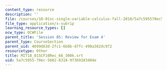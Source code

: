 ```yaml
---
content_type: resource
description: ''
file: /courses/18-01sc-single-variable-calculus-fall-2010/5a7c595570ec5682831897369183484e_MIT18_01SCF10Rec_66_300k.vtt
file_type: application/x-subrip
learning_resource_types: []
ocw_type: OCWFile
parent_title: 'Session 85: Review for Exam 4'
parent_type: CourseSection
parent_uid: 4699d63d-2fc1-6b8b-d7fc-498a382dc972
resourcetype: Other
title: MIT18_01SCF10Rec_66_300k.srt
uid: 5a7c5955-70ec-5682-8318-97369183484e
---
```

